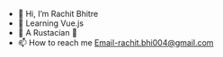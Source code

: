 - 👋 Hi, I’m Rachit Bhitre
- 👀 Learning Vue.js 
- 🌱 A Rustacian 🦀
- 📫 How to reach me 
Email-rachit.bhi004@gmail.com

<!---
radon1743/radon1743 is a ✨ special ✨ repository because its `README.md` (this file) appears on your GitHub profile.
You can click the Preview link to take a look at your changes.
--->
